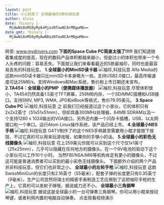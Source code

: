 ```yaml
---
layout: post
title: 小心别丢了 全球最袖珍5款科技玩意
author: Alvin
date: !binary |-
  MjAwNi0xMS0yMyAxMjozNTowNCArMDgwMA==
date_gmt: !binary |-
  MjAwNi0xMS0yMyAwNDozNTowNCArMDgwMA==
---
```

转至: <a href="http://www.mydrivers.com">www.mydrivers.com</a>
<strong>下面的Space Cube PC简直太强了!!!!!</strong>
我们知道随着集成度的提高，现在的数码产品体积都越来越小，但是过小的体积也带来一个令人头疼的问题：容易丢失。下面就让我们来看看最近的5款最袖珍，同时也是最容易丢失的科技玩意。
<strong>1.全球最小的MiniSD读卡器</strong>
<img border="0" src="http://news.mydrivers.com/pages/images/20061122200323_24257.jpg" alt="袖珍,科技玩意" />
Alfa Media的这款miniSD读卡器只比miniSD卡本身略大一些。支持USB2.0接口，最高传输速度可达25MB/s，支持Windows和Mac系统，售价和上市日期还未宣布。
<strong>2.TA454：全球最小的PMP（便携媒体播放器）</strong>
<img border="0" src="http://news.mydrivers.com/pages/images/20061122200728_94435.jpg" alt="袖珍,科技玩意" />
尽管体积很小，TA454仍然具备1.5英寸TFT屏幕，256MB内存，一个SD/MMC插槽和USB接口。支持SMV, MP3, WMA, JPG和eBook等格式，售价79.95美元。
<strong>3.Space Cube PC</strong>
<img border="0" src="http://news.mydrivers.com/pages/images/20061122201309_84526.jpg" alt="袖珍,科技玩意" /> 
之 前我们已经报道过这个小家伙，它的体积只有2x2x2英寸（51x51x51mm），但却具备300MHz处理器，64MB SDRAM以及一个支持1280 x 1024输出的VGA接口。另外还内置一个闪存卡插槽，USB、以太网接口和一个串口。运行Atom Linux操作系统，该产品已经上市。
<strong>4.全球最小NES手柄</strong>
<img border="0" src="http://news.mydrivers.com/pages/images/20061122201733_71788.jpg" alt="袖珍,科技玩意" />
G4TV制作了的这个NES手柄甚至需要用小棍才能按下按钮，不过它真的可以用来玩游戏哦，如果你的手够小的话。
<strong>5.全球最小的彩色无线摄像头</strong>
<img border="0" src="http://news.mydrivers.com/pages/images/20061122202126_97632.jpg" alt="袖珍,科技玩意" />
花上259美元你就可以买到这个尺寸仅1x1英寸（25x25mm），几乎可以隐藏在任何地方的摄像头。在一个9V电池的驱动下这个小家伙可以工作10个小时。
当然FBI/NSA/MI6等机构肯定有更小的摄像头，不过这可能是普通消费者可以买到的最小彩色无线摄像头。
下面额外介绍的两个产品并非科技玩意，但它们也非常之小。
<strong>全球最小的左轮手枪</strong>
<img border="0" src="http://news.mydrivers.com/pages/images/20061122203113_73905.jpg" alt="袖珍,科技玩意" />
这款SwissMiniGun的长度只有2.16英寸（55毫米），配套子弹的长度更只有0.35英寸（9毫米）。生产公司显然将瑞士的精密手表制造工艺应用到了这把袖珍手枪的生产上，它真的可以发射子弹哦，据说威力还不小。
<strong>全球最小三角钢琴</strong>
<img border="0" src="http://news.mydrivers.com/pages/images/20061122203406_94799.jpg" alt="袖珍,科技玩意" />
据说这是全球最小的一台可弹奏三角钢琴。你可以用小棍来按动琴键，或者利用内置的电脑自动弹奏。
点击观看视频演示
